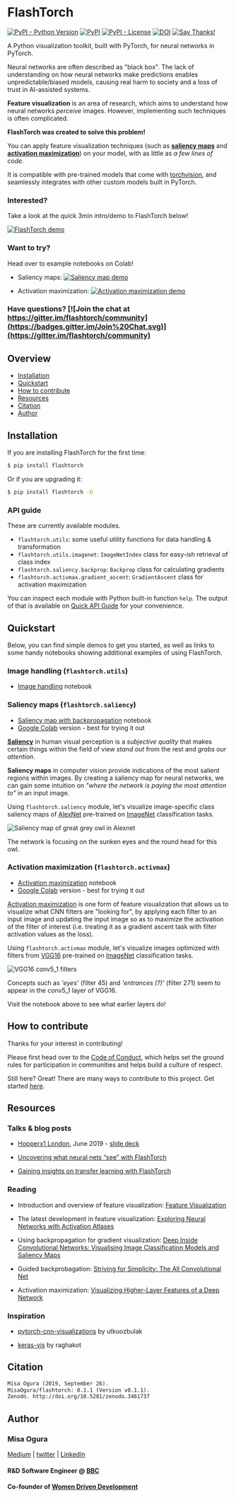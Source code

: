 # FlashTorch

[![PyPI - Python Version](https://img.shields.io/pypi/pyversions/flashtorch.svg?color=green)](https://pypi.org/project/flashtorch/)
[![PyPI](https://img.shields.io/pypi/v/flashtorch.svg?color=yellow)](https://pypi.org/project/flashtorch/)
[![PyPI - License](https://img.shields.io/pypi/l/flashtorch.svg?color=black)](https://github.com/MisaOgura/flashtorch/blob/master/LICENSE)
[![DOI](https://zenodo.org/badge/177140934.svg)](https://zenodo.org/badge/latestdoi/177140934)
[![Say Thanks!](https://img.shields.io/badge/Say%20Thanks-!-1EAEDB.svg)](https://saythanks.io/to/MisaOgura)

A Python visualization toolkit, built with PyTorch, for neural networks in PyTorch.

Neural networks are often described as "black box". The lack of understanding on how neural networks make predictions enables unpredictable/biased models, causing real harm to society and a loss of trust in AI-assisted systems.

**Feature visualization** is an area of research, which aims to understand how neural networks _perceive_ images. However, implementing such techniques is often complicated.

**FlashTorch was created to solve this problem!**

You can apply feature visualization techniques (such as **[saliency maps](#saliency-maps-flashtorchsaliency)** and **[activation maximization](#activation-maximization-flashtorchactivmax)**) on your model, with as little as _a few lines of code_.

It is compatible with pre-trained models that come with [torchvision](https://pytorch.org/docs/stable/torchvision/models.html), and seamlessly integrates with other custom models built in PyTorch.

### Interested?

Take a look at the quick 3min intro/demo to FlashTorch below!

[![FlashTorch demo](https://github.com/MisaOgura/flashtorch/blob/master/examples/images/flashtorch_demo.png)](https://youtu.be/18Iw4qYqfPo)

### Want to try?

Head over to example notebooks on Colab!

- Saliency maps: [![Saliency map demo](https://colab.research.google.com/assets/colab-badge.svg/)](https://colab.research.google.com/github/MisaOgura/flashtorch/blob/master/examples/visualize_saliency_with_backprop_colab.ipynb)

- Activation maximization: [![Activation maximization demo](https://colab.research.google.com/assets/colab-badge.svg/)](https://colab.research.google.com/github/MisaOgura/flashtorch/blob/master/examples/activation_maximization_colab.ipynb)

### Have questions? [![Join the chat at https://gitter.im/flashtorch/community](https://badges.gitter.im/Join%20Chat.svg)](https://gitter.im/flashtorch/community)

## Overview

- [Installation](#installation)
- [Quickstart](#quickstart)
- [How to contribute](#how-to-contribute)
- [Resources](#resources)
- [Citation](#citation)
- [Author](#author)

## Installation

If you are installing FlashTorch for the first time:

```bash
$ pip install flashtorch
```

Or if you are upgrading it:

```bash
$ pip install flashtorch -U
```

### API guide

These are currently available modules.

- `flashtorch.utils`: some useful utility functions for data handling & transformation
- `flashtorch.utils.imagenet`: `ImageNetIndex` class for easy-ish retrieval of class index
- `flashtorch.saliency.backprop`: `Backprop` class for calculating gradients
- `flashtorch.activmax.gradient_ascent`: `GradientAscent` class for activation maximization

You can inspect each module with Python built-in function `help`. The output of that is available on [Quick API Guide](https://github.com/MisaOgura/flashtorch/wiki/Quick-API-Guide) for your convenience.

## Quickstart

Below, you can find simple demos to get you started, as well as links to some handy notebooks showing additional examples of using FlashTorch.

### Image handling (`flashtorch.utils`)

- [Image handling](https://github.com/MisaOgura/flashtorch/blob/master/examples/examples/image_handling.ipynb) notebook

### Saliency maps (`flashtorch.saliency`)

- [Saliency map with backpropagation](https://github.com/MisaOgura/flashtorch/blob/master/examples/visualize_saliency_with_backprop.ipynb) notebook
- [Google Colab](https://colab.research.google.com/github/MisaOgura/flashtorch/blob/master/examples/visualize_saliency_with_backprop_colab.ipynb) version - best for trying it out

**[Saliency](https://en.wikipedia.org/wiki/Salience_(neuroscience))** in human visual perception is a _subjective quality_ that makes certain things within the field of view _stand out_ from the rest and _grabs our attention_.

**Saliency maps** in computer vision provide indications of the most salient regions within images. By creating a saliency map for neural networks, we can gain some intuition on _"where the network is paying the most attention to"_ in an input image.

Using `flashtorch.saliency` module, let's visualize image-specific class saliency maps of [AlexNet](https://arxiv.org/abs/1404.5997) pre-trained on [ImageNet](http://www.image-net.org/) classification tasks.

![Saliency map of great grey owl in Alexnet](https://github.com/MisaOgura/flashtorch/blob/master/examples/images/saliency_demo.png)

The network is focusing on the sunken eyes and the round head for this owl.

### Activation maximization (`flashtorch.activmax`)

- [Activation maximization](https://github.com/MisaOgura/flashtorch/blob/master/examples/activation_maximization.ipynb) notebook
- [Google Colab](https://colab.research.google.com/github/MisaOgura/flashtorch/blob/master/examples/activation_maximization_colab.ipynb) version - best for trying it out

[Activation maximization](https://pdfs.semanticscholar.org/65d9/94fb778a8d9e0f632659fb33a082949a50d3.pdf) is one form of feature visualization that allows us to visualize what CNN filters are "looking for", by applying each filter to an input image and updating the input image so as to maximize the activation of the filter of interest (i.e. treating it as a gradient ascent task with filter activation values as the loss).

Using `flashtorch.activmax` module, let's visualize images optimized with filters
from [VGG16](https://arxiv.org/pdf/1409.1556.pdf) pre-trained on [ImageNet](http://www.image-net.org/) classification tasks.

![VGG16 conv5_1 filters](https://github.com/MisaOgura/flashtorch/blob/master/examples/images/activmax_demo.png)

Concepts such as _'eyes'_ (filter 45) and _'entrances (?)'_ (filter 271) seem to appear in the conv5_1 layer of VGG16.

Visit the notebook above to see what earlier layers do!

## How to contribute

Thanks for your interest in contributing!

Please first head over to the [Code of Conduct](https://github.com/MisaOgura/flashtorch/blob/master/CODE_OF_CONDUCT.md), which helps set the ground rules for participation in communities and helps build a culture of respect.

Still here? Great! There are many ways to contribute to this project. Get started [here](https://github.com/MisaOgura/flashtorch/blob/master/CONTRIBUTING.md).

## Resources

### Talks & blog posts

- [Hopperx1 London](http://www.cvent.com/events/hopperx1-london/agenda-e7d0f2fa5e9d46cf88fd8c322ae1290b.aspx), June 2019 - [slide deck](https://misaogura.github.io/flashtorch/presentations/Hopperx1London)

- [Uncovering what neural nets “see” with FlashTorch](https://towardsdatascience.com/feature-visualisation-in-pytorch-saliency-maps-a3f99d08f78a)

- [Gaining insights on transfer learning with FlashTorch](https://towardsdatascience.com/gaining-insights-on-transfer-learning-with-flashtorch-de344df0f410)

### Reading

- Introduction and overview of feature visualization: [Feature Visualization](https://distill.pub/2017/feature-visualization/)

- The latest development in feature visualization: [Exploring Neural Networks with Activation Atlases](https://distill.pub/2019/activation-atlas/)

- Using backpropagation for gradient visualization: [Deep Inside Convolutional Networks: Visualising Image Classification Models and Saliency Maps](https://arxiv.org/pdf/1312.6034.pdf)

- Guided backprobagation: [Striving for Simplicity: The All Convolutional Net](https://arxiv.org/pdf/1412.6806.pdf)

- Activation maximization: [Visualizing Higher-Layer Features of a Deep Network](https://pdfs.semanticscholar.org/65d9/94fb778a8d9e0f632659fb33a082949a50d3.pdf)

### Inspiration

- [pytorch-cnn-visualizations](https://github.com/utkuozbulak/pytorch-cnn-visualizations) by utkuozbulak

- [keras-vis](https://github.com/raghakot/keras-vis) by raghakot

## Citation

```txt
Misa Ogura (2019, September 26).
MisaOgura/flashtorch: 0.1.1 (Version v0.1.1).
Zenodo. http://doi.org/10.5281/zenodo.3461737
```

## Author

### Misa Ogura

[Medium](https://medium.com/@misaogura) | [twitter](https://twitter.com/misa_ogura) | [LinkedIn](https://www.linkedin.com/in/misaogura/)

#### R&D Software Engineer @ [BBC](https://www.bbc.co.uk/rd/blog)

#### Co-founder of [Women Driven Development](https://womendrivendev.org/)
